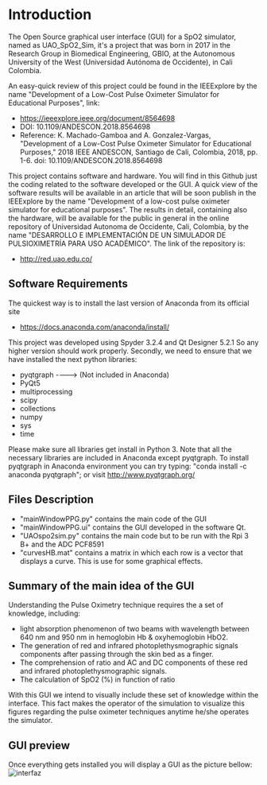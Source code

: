 # Introduction
The Open Source graphical user interface (GUI) for a SpO2 simulator, named as UAO_SpO2_Sim, it's a project that was born in 2017 in the Research Group in Biomedical Engineering, GBIO, at the Autonomous University of the West (Universidad Autónoma de Occidente), in Cali Colombia.

An easy-quick review of this project could be found in the IEEExplore by the name "Development of a Low-Cost Pulse Oximeter Simulator for Educational Purposes", link:

* https://ieeexplore.ieee.org/document/8564698
* DOI: 10.1109/ANDESCON.2018.8564698
* Reference: K. Machado-Gamboa and A. Gonzalez-Vargas, "Development of a Low-Cost Pulse Oximeter Simulator for Educational Purposes," 2018 IEEE ANDESCON, Santiago de Cali, Colombia, 2018, pp. 1-6. doi: 10.1109/ANDESCON.2018.8564698

This project contains software and hardware. You will find in this Github just the coding related to the software developed or the GUI. A quick view of the software results will be available in an article that will be soon publish in the IEEExplore by the name "Development of a low-cost pulse oximeter simulator for educational purposes". The results in detail, containing also the hardware, will be available for the public in general in the online repository of Universidad Autonoma de Occidente, Cali, Colombia, by the name "DESARROLLO E IMPLEMENTACIÓN DE UN SIMULADOR DE PULSIOXIMETRÍA PARA USO ACADÉMICO". The link of the repository is:

* http://red.uao.edu.co/

## Software Requirements

The quickest way is to install the last version of Anaconda from its official site
* https://docs.anaconda.com/anaconda/install/

This project was developed using Spyder 3.2.4 and Qt Designer 5.2.1 So any higher version should work properly.
Secondly, we need to ensure that we have installed the next python libraries:

* pyqtgraph   ---->    (Not included in Anaconda)
* PyQt5
* multiprocessing
* scipy
* collections
* numpy
* sys
* time

Please make sure all libraries get install in Python 3. Note that all the necessary libraries are included in Anaconda except pyqtgraph. To install pyqtgraph
in Anaconda environment you can try typing: "conda install -c anaconda pyqtgraph"; or visit http://www.pyqtgraph.org/

## Files Description
* "mainWindowPPG.py" contains the main code of the GUI
* "mainWindowPPG.ui" contains the GUI developed in the software Qt. 
* "UAOspo2sim.py" contains the main code but to be run with the Rpi 3 B+ and the ADC PCF8591
* "curvesHB.mat" contains a matrix in which each row is a vector that displays a curve. This is use for some graphical effects. 

## Summary of the main idea of the GUI 
Understanding the Pulse Oximetry technique requires the a set of knowledge, including:
- light absorption phenomenon of two beams with wavelength between 640 nm and 950 nm in hemoglobin Hb & oxyhemoglobin HbO2.
- The generation of red and infrared photoplethysmographic signals components after passing through the skin bed as a finger.
- The comprehension of ratio and AC and DC components of these red and infrared photoplethysmographic signals.
- The calculation of SpO2 (%) in function of ratio

With this GUI we intend to visually include these set of knowledge within the interface. This fact makes the operator of the simulation to visualize this figures regarding the pulse oximeter techniques anytime he/she operates the simulator.

## GUI preview
Once everything gets installed you will display a GUI as the picture bellow:
![interfaz](https://user-images.githubusercontent.com/15948497/47217427-37407780-d3a0-11e8-9995-735536e6769b.jpg)
